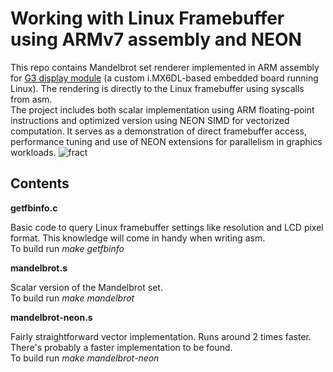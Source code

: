 # Working with Linux Framebuffer using ARMv7 assembly and NEON
This repo contains Mandelbrot set renderer implemented in ARM assembly for [G3 display module](https://www.reachtech.com/products/touchscreen-display-modules/g3-modules/) (a custom i.MX6DL-based embedded board running Linux).
The rendering is directly to the Linux framebuffer using syscalls from asm.\
The project includes both scalar implementation using ARM floating-point instructions and optimized version using NEON SIMD for vectorized computation. 
It serves as a demonstration of direct framebuffer access, performance tuning and use of NEON extensions for parallelism in graphics workloads.
![fract](https://github.com/user-attachments/assets/78f3e3c7-0de8-47eb-bebd-abe42b79ad5d)

## Contents
**getfbinfo.c**

Basic code to query Linux framebuffer settings like resolution and LCD pixel format. This knowledge will come in handy when writing asm.\
To build run _make getfbinfo_

**mandelbrot.s**

Scalar version of the Mandelbrot set.\
To build run  _make mandelbrot_

**mandelbrot-neon.s**

Fairly straightforward vector implementation. Runs around 2 times faster. There's probably a faster implementation to be found.\
To build run _make mandelbrot-neon_

